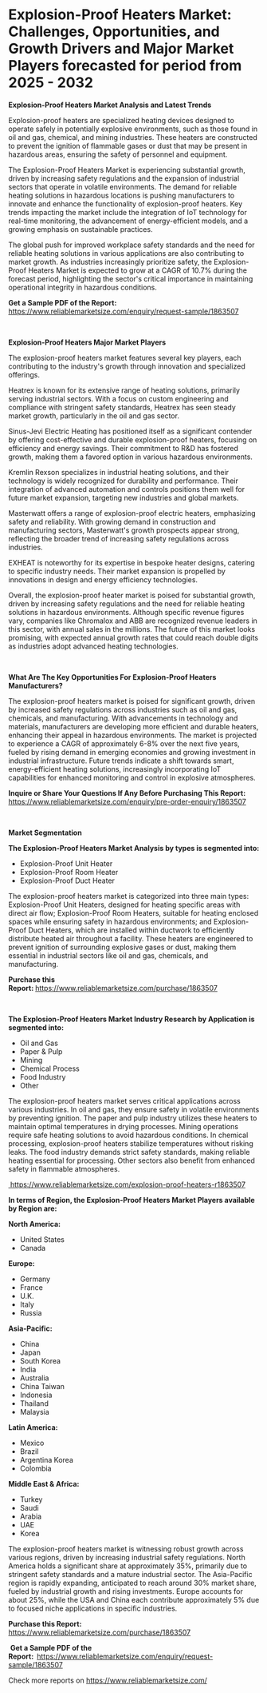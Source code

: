<p><h1>Explosion-Proof Heaters Market: Challenges, Opportunities, and Growth Drivers and Major Market Players forecasted for period from 2025 - 2032</h1></p><p><strong>Explosion-Proof Heaters Market Analysis and Latest Trends</strong></p>
<p><p>Explosion-proof heaters are specialized heating devices designed to operate safely in potentially explosive environments, such as those found in oil and gas, chemical, and mining industries. These heaters are constructed to prevent the ignition of flammable gases or dust that may be present in hazardous areas, ensuring the safety of personnel and equipment.</p><p>The Explosion-Proof Heaters Market is experiencing substantial growth, driven by increasing safety regulations and the expansion of industrial sectors that operate in volatile environments. The demand for reliable heating solutions in hazardous locations is pushing manufacturers to innovate and enhance the functionality of explosion-proof heaters. Key trends impacting the market include the integration of IoT technology for real-time monitoring, the advancement of energy-efficient models, and a growing emphasis on sustainable practices.</p><p>The global push for improved workplace safety standards and the need for reliable heating solutions in various applications are also contributing to market growth. As industries increasingly prioritize safety, the Explosion-Proof Heaters Market is expected to grow at a CAGR of 10.7% during the forecast period, highlighting the sector's critical importance in maintaining operational integrity in hazardous conditions.</p></p>
<p><strong>Get a Sample PDF of the Report:&nbsp;</strong> <a href="https://www.reliablemarketsize.com/enquiry/request-sample/1863507?utm_campaign=2628&utm_medium=2&utm_source=Github&utm_content=ia&utm_term=12042025&utm_id=explosion-proof-heaters">https://www.reliablemarketsize.com/enquiry/request-sample/1863507</a></p>
<p>&nbsp;</p>
<p><strong>Explosion-Proof Heaters Major Market Players</strong></p>
<p><p>The explosion-proof heaters market features several key players, each contributing to the industry's growth through innovation and specialized offerings. </p><p>Heatrex is known for its extensive range of heating solutions, primarily serving industrial sectors. With a focus on custom engineering and compliance with stringent safety standards, Heatrex has seen steady market growth, particularly in the oil and gas sector.</p><p>Sinus-Jevi Electric Heating has positioned itself as a significant contender by offering cost-effective and durable explosion-proof heaters, focusing on efficiency and energy savings. Their commitment to R&D has fostered growth, making them a favored option in various hazardous environments.</p><p>Kremlin Rexson specializes in industrial heating solutions, and their technology is widely recognized for durability and performance. Their integration of advanced automation and controls positions them well for future market expansion, targeting new industries and global markets.</p><p>Masterwatt offers a range of explosion-proof electric heaters, emphasizing safety and reliability. With growing demand in construction and manufacturing sectors, Masterwatt's growth prospects appear strong, reflecting the broader trend of increasing safety regulations across industries.</p><p>EXHEAT is noteworthy for its expertise in bespoke heater designs, catering to specific industry needs. Their market expansion is propelled by innovations in design and energy efficiency technologies.</p><p>Overall, the explosion-proof heater market is poised for substantial growth, driven by increasing safety regulations and the need for reliable heating solutions in hazardous environments. Although specific revenue figures vary, companies like Chromalox and ABB are recognized revenue leaders in this sector, with annual sales in the millions. The future of this market looks promising, with expected annual growth rates that could reach double digits as industries adopt advanced heating technologies.</p></p>
<p>&nbsp;</p>
<p><strong>What Are The Key Opportunities For Explosion-Proof Heaters Manufacturers?</strong></p>
<p><p>The explosion-proof heaters market is poised for significant growth, driven by increased safety regulations across industries such as oil and gas, chemicals, and manufacturing. With advancements in technology and materials, manufacturers are developing more efficient and durable heaters, enhancing their appeal in hazardous environments. The market is projected to experience a CAGR of approximately 6-8% over the next five years, fueled by rising demand in emerging economies and growing investment in industrial infrastructure. Future trends indicate a shift towards smart, energy-efficient heating solutions, increasingly incorporating IoT capabilities for enhanced monitoring and control in explosive atmospheres.</p></p>
<p><strong>Inquire or Share Your Questions If Any Before Purchasing This Report:</strong> <a href="https://www.reliablemarketsize.com/enquiry/pre-order-enquiry/1863507?utm_campaign=2628&utm_medium=2&utm_source=Github&utm_content=ia&utm_term=12042025&utm_id=explosion-proof-heaters">https://www.reliablemarketsize.com/enquiry/pre-order-enquiry/1863507</a></p>
<p>&nbsp;</p>
<p><strong>Market Segmentation</strong></p>
<p><strong>The Explosion-Proof Heaters Market Analysis by types is segmented into:</strong></p>
<p><ul><li>Explosion-Proof Unit Heater</li><li>Explosion-Proof Room Heater</li><li>Explosion-Proof Duct Heater</li></ul></p>
<p><p>The explosion-proof heaters market is categorized into three main types: Explosion-Proof Unit Heaters, designed for heating specific areas with direct air flow; Explosion-Proof Room Heaters, suitable for heating enclosed spaces while ensuring safety in hazardous environments; and Explosion-Proof Duct Heaters, which are installed within ductwork to efficiently distribute heated air throughout a facility. These heaters are engineered to prevent ignition of surrounding explosive gases or dust, making them essential in industrial sectors like oil and gas, chemicals, and manufacturing.</p></p>
<p><strong>Purchase this Report:&nbsp;</strong><a href="https://www.reliablemarketsize.com/purchase/1863507?utm_campaign=2628&utm_medium=2&utm_source=Github&utm_content=ia&utm_term=12042025&utm_id=explosion-proof-heaters">https://www.reliablemarketsize.com/purchase/1863507</a></p>
<p>&nbsp;</p>
<p><strong>The Explosion-Proof Heaters Market Industry Research by Application is segmented into:</strong></p>
<p><ul><li>Oil and Gas</li><li>Paper & Pulp</li><li>Mining</li><li>Chemical Process</li><li>Food Industry</li><li>Other</li></ul></p>
<p><p>The explosion-proof heaters market serves critical applications across various industries. In oil and gas, they ensure safety in volatile environments by preventing ignition. The paper and pulp industry utilizes these heaters to maintain optimal temperatures in drying processes. Mining operations require safe heating solutions to avoid hazardous conditions. In chemical processing, explosion-proof heaters stabilize temperatures without risking leaks. The food industry demands strict safety standards, making reliable heating essential for processing. Other sectors also benefit from enhanced safety in flammable atmospheres.</p></p>
<p><a href="https://www.reliablemarketsize.com/explosion-proof-heaters-r1863507?utm_campaign=2628&utm_medium=2&utm_source=Github&utm_content=ia&utm_term=12042025&utm_id=explosion-proof-heaters">&nbsp;https://www.reliablemarketsize.com/explosion-proof-heaters-r1863507</a></p>
<p><strong>In terms of Region, the Explosion-Proof Heaters Market Players available by Region are:</strong></p>
<p>
    <p> <strong> North America: </strong>
        <ul>
            <li>United States</li>
            <li>Canada</li>
        </ul>
        </p> 
    <p> <strong> Europe: </strong>
        <ul>
            <li>Germany</li>
            <li>France</li>
            <li>U.K.</li>
            <li>Italy</li>
            <li>Russia</li>
        </ul>
        </p> 
    <p> <strong> Asia-Pacific: </strong>
        <ul>
            <li>China</li>
            <li>Japan</li>
            <li>South Korea</li>
            <li>India</li>
            <li>Australia</li>
            <li>China Taiwan</li>
            <li>Indonesia</li>
            <li>Thailand</li>
            <li>Malaysia</li>
        </ul>
        </p> 
    <p> <strong> Latin America: </strong>
        <ul>
            <li>Mexico</li>
            <li>Brazil</li>
            <li>Argentina Korea</li>
            <li>Colombia</li>
        </ul>
        </p> 
    <p> <strong> Middle East & Africa: </strong>
        <ul>
            <li>Turkey</li>
            <li>Saudi</li>
            <li>Arabia</li>
            <li>UAE</li>
            <li>Korea</li>
        </ul>
    </p>
    </p>
<p><p>The explosion-proof heaters market is witnessing robust growth across various regions, driven by increasing industrial safety regulations. North America holds a significant share at approximately 35%, primarily due to stringent safety standards and a mature industrial sector. The Asia-Pacific region is rapidly expanding, anticipated to reach around 30% market share, fueled by industrial growth and rising investments. Europe accounts for about 25%, while the USA and China each contribute approximately 5% due to focused niche applications in specific industries.</p></p>
<p><strong>Purchase this Report: </strong><a href="https://www.reliablemarketsize.com/purchase/1863507?utm_campaign=2628&utm_medium=2&utm_source=Github&utm_content=ia&utm_term=12042025&utm_id=explosion-proof-heaters">https://www.reliablemarketsize.com/purchase/1863507</a></p>
<p>&nbsp;<strong>Get a Sample PDF of the Report:&nbsp;&nbsp;</strong><a href="https://www.reliablemarketsize.com/enquiry/request-sample/1863507?utm_campaign=2628&utm_medium=2&utm_source=Github&utm_content=ia&utm_term=12042025&utm_id=explosion-proof-heaters">https://www.reliablemarketsize.com/enquiry/request-sample/1863507</a></p>
<p><strong></strong></p>
<p>Check more reports on <a href="https://www.reliablemarketsize.com/?utm_campaign=2628&utm_medium=2&utm_source=Github&utm_content=ia&utm_term=12042025&utm_id=explosion-proof-heaters">https://www.reliablemarketsize.com/</a></p>